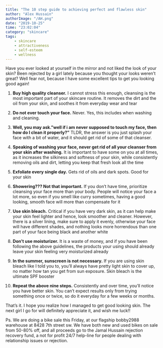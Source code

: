 ```yaml
---
title: "The 10 step guide to achieving perfect and flawless skin"
author: "Alex Hussain"
authorImage: "/AH.png"
date: "2019-10-25"
time: "23:02:04"
category: "skincare"
tags: 
    - skincare
    - attractiveness
    - self-esteem
    - wellness
---
```

Have you ever looked at yourself in the mirror and not liked the look of your skin? Been rejected by a girl lately because you thought your looks weren’t great? Well fear not, because I have some excellent tips to get you looking good again!  
  

  
1. **Buy high quality cleanser.** I cannot stress this enough, cleansing is the most important part of your skincare routine. It removes the dirt and the oil from your skin, and soothes it from everyday wear and tear  


2. **Do not ever touch your face.** Never. Yes, this includes when washing and cleaning.  


3. **Well, you may ask.”well if i am never supposed to touch my face, then how do I clean it properly?”** TLDR, the answer is you just splash your face with a bit of water, and it should get rid of some of that cleanser.    


4. **Speaking of washing your face, never get rid of all your cleanser from your skin after washing.** It is important to have some on you at all times, as it increases the silkiness and softness of your skin, while consistently removing oils and dirt, letting you keep that fresh look all the time  


5. **Exfoliate every single day.** Gets rid of oils and dark spots. Good for your skin  


6. **Showering??? Not that important.** If you don’t have time, prioritize cleansing your face more than your body. People will notice your face a lot more, so even if you smell like curry sometimes, having a good looking, smooth face will more than compensate for it  


7. **Use skin bleach.** Critical if you have very dark skin, as it can help make your skin feel lighter and hence, look smoother and cleaner. However, there is a silver lining, make sure to apply it evenly, otherwise your face will have different shades, and nothing looks more horrendous than one part of your face being black and another white  


8. **Don’t use moisturizer.** It is a waste of money, and if you have been following the above guidelines, the products your using should already leave your skin feeling very moisturized already  


9. **In the summer, sunscreen is not necessary.** If you are using skin bleach like I told you to, you’ll always have pretty light skin to cover up, no matter how tan you get from sun exposure. Skin bleach is the ultimate SPF booster  


10. **Repeat the above nine steps.** Consistently and over time, you’ll notice you have better skin. You can’t expect results only from trying something once or twice, so do it everyday for a few weeks or months.  
  

  

  
That’s it. I hope you realize how I managed to get good looking skin. The next girl I go for will definitely appreciate it, and wish me luck!!  
  
  

Ps. We are doing a bike sale this Friday, at our flagship bobby2988 warehouse at 8428 7th street sw. We have both new and used bikes on sale from 50-80% off, and all proceeds go to the Jamal Hussain rejection recovery fund, a not for profit 24/7 help-line for people dealing with relationship issues or rejection.
